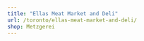 ```yaml
---
title: "Ellas Meat Market and Deli"
url: /toronto/ellas-meat-market-and-deli/
shop: Metzgerei
---
```

